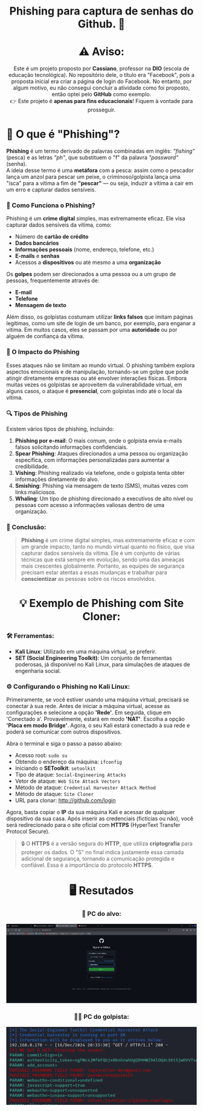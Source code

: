 <div align="center">

# Phishing para captura de senhas do Github. 🎣

# ⚠ Aviso:

Este é um projeto proposto por **Cassiano**, professor na **DIO** (escola de educação tecnológica). No repositório dele, o título era "Facebook", pois a proposta inicial era criar a página de login do Facebook. No entanto, por algum motivo, eu não consegui concluir a atividade como foi proposto, então optei pelo **GitHub** como exemplo.  
👉 Este projeto é **apenas para fins educacionais**! Fiquem à vontade para prosseguir.

</div>

# 👀 O que é "Phishing"?

**Phishing** é um termo derivado de palavras combinadas em inglês: *"fishing"* (pesca) e as letras *"ph"*, que substituem o "f" da palavra *"password"* (senha).  
A ideia desse termo é uma **metáfora** com a pesca: assim como o pescador lança um anzol para pescar um peixe, o criminoso/golpista lança uma "isca" para a vítima a fim de **"pescar"** — ou seja, induzir a vítima a cair em um erro e capturar dados sensíveis.

### 🛑 Como Funciona o Phishing?

Phishing é um **crime digital** simples, mas extremamente eficaz. Ele visa capturar dados sensíveis da vítima, como:

- Número de **cartão de crédito**
- **Dados bancários**
- **Informações pessoais** (nome, endereço, telefone, etc.)
- **E-mails** e **senhas**
- Acessos a **dispositivos** ou até mesmo a uma **organização**

Os **golpes** podem ser direcionados a uma pessoa ou a um grupo de pessoas, frequentemente através de:

- **E-mail**
- **Telefone**
- **Mensagem de texto**

Além disso, os golpistas costumam utilizar **links falsos** que imitam páginas legítimas, como um site de login de um banco, por exemplo, para enganar a vítima. Em muitos casos, eles se passam por uma **autoridade** ou por alguém de confiança da vítima.

### 🎯 O Impacto do Phishing

Esses ataques não se limitam ao mundo virtual. O phishing também explora aspectos emocionais e de manipulação, tornando-se um golpe que pode atingir diretamente empresas ou até envolver interações físicas. Embora muitas vezes os golpistas se aproveitem da vulnerabilidade virtual, em alguns casos, o ataque é **presencial**, com golpistas indo até o local da vítima.

### 🔍 Tipos de Phishing

Existem vários tipos de phishing, incluindo:

1. **Phishing por e-mail**: O mais comum, onde o golpista envia e-mails falsos solicitando informações confidenciais.
2. **Spear Phishing**: Ataques direcionados a uma pessoa ou organização específica, com informações personalizadas para aumentar a credibilidade.
3. **Vishing**: Phishing realizado via telefone, onde o golpista tenta obter informações diretamente do alvo.
4. **Smishing**: Phishing via mensagem de texto (SMS), muitas vezes com links maliciosos.
5. **Whaling**: Um tipo de phishing direcionado a executivos de alto nível ou pessoas com acesso a informações valiosas dentro de uma organização.

### 🚨 Conclusão:

> **Phishing** é um crime digital simples, mas extremamente eficaz e com um grande impacto, tanto no mundo virtual quanto no físico, que visa capturar dados sensíveis da vítima. Ele é um conjunto de várias técnicas que está sempre em evolução, sendo uma das ameaças mais crescentes globalmente. Portanto, as equipes de segurança precisam estar atentas a essas mudanças e trabalhar para **conscientizar** as pessoas sobre os riscos envolvidos.

<div align="center">

# 💡 Exemplo de Phishing com Site Cloner:

</div>

### 🛠 Ferramentas:

- **Kali Linux**: Utilizado em uma máquina virtual, se preferir.
- **SET (Social Engineering Toolkit)**: Um conjunto de ferramentas poderosas, já disponível no Kali Linux, para simulações de ataques de engenharia social.

### ⚙ Configurando o Phishing no Kali Linux:

Primeiramente, se você estiver usando uma máquina virtual, precisará se conectar à sua rede. Antes de iniciar a máquina virtual, acesse as configurações e selecione a opção **'Rede'**. Em seguida, clique em 'Conectado a'. Provavelmente, estará em modo **'NAT'**. Escolha a opção **'Placa em modo Bridge'**. Agora, o seu Kali estará conectado à sua rede e poderá se comunicar com outros dispositivos.

Abra o terminal e siga o passo a passo abaixo:

- Acesso root: ``` sudo su ```
- Obtendo o endereço da máquina: ``` ifconfig ```
- Iniciando o **SEToolkit**: ``` setoolkit ```
- Tipo de ataque: ``` Social-Engineering Attacks ```
- Vetor de ataque: ``` Web Site Attack Vectors ```
- Método de ataque: ``` Credential Harvester Attack Method ```
- Método de ataque: ``` Site Cloner ```
- URL para clonar: http://github.com/login

Agora, basta copiar o **IP** da sua máquina Kali e acessar de qualquer dispositivo da sua casa. Após inserir as credenciais (fictícias ou não), você será redirecionado para o site oficial com **HTTPS** (HyperText Transfer Protocol Secure).  

> 🔒 O **HTTPS** é a versão segura do **HTTP**, que utiliza **criptografia** para proteger os dados. O "S" no final indica justamente essa camada adicional de segurança, tornando a comunicação protegida e confiável. Essa é a importância do protocolo **HTTPS**.


<div align="center">

# 🖥 Resutados

### 🎯 PC do alvo:

![Alt text](./target.png "PC do alvo")


### 👨‍💻 PC do golpista:

![Alt text](./attacker.png "PC do golpista")

</div>
